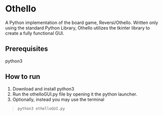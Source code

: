 # Othello
A Python implementation of the board game, Reversi/Othello.  Written only using the standard Python Library, Othello utilizes the tkinter library to create a fully functional GUI.

## Prerequisites
python3

## How to run

1. Download and install python3
2. Run the othelloGUI.py file by opening it the python launcher.
3. Optionally, instead you may use the terminal
> `python3 othelloGUI.py`
